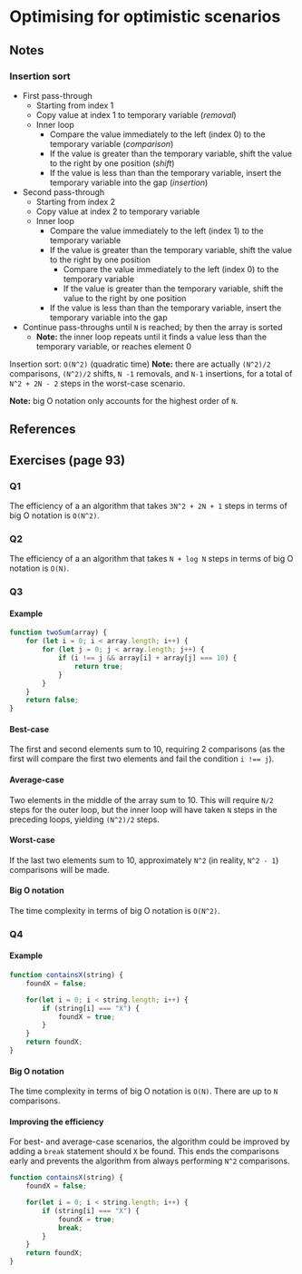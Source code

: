 # Optimising for optimistic scenarios

## Notes

### Insertion sort
- First pass-through
  - Starting from index 1
  - Copy value at index 1 to temporary variable (*removal*)
  - Inner loop
    - Compare the value immediately to the left (index 0) to the temporary variable (*comparison*)
    - If the value is greater than the temporary variable, shift the value to the right by one position (*shift*)
    - If the value is less than than the temporary variable, insert the temporary variable into the gap (*insertion*)
- Second pass-through
  - Starting from index 2
  - Copy value at index 2 to temporary variable
  - Inner loop
    - Compare the value immediately to the left (index 1) to the temporary variable
    - If the value is greater than the temporary variable, shift the value to the right by one position
      - Compare the value immediately to the left (index 0) to the temporary variable
      - If the value is greater than the temporary variable, shift the value to the right by one position
    - If the value is less than than the temporary variable, insert the temporary variable into the gap
- Continue pass-throughs until `N` is reached; by then the array is sorted
  - **Note:** the inner loop repeats until it finds a value less than the temporary variable, or reaches element 0

Insertion sort: `O(N^2)` (quadratic time)
**Note:** there are actually `(N^2)/2` comparisons, `(N^2)/2` shifts, `N -1` removals, and `N-1` insertions, for a total of `N^2 + 2N - 2` steps in the worst-case scenario.

**Note:** big O notation only accounts for the highest order of `N`.

## References


## Exercises (page 93)

### Q1
The efficiency of a an algorithm that takes `3N^2 + 2N + 1` steps in terms of big O notation is `O(N^2)`.

### Q2
The efficiency of a an algorithm that takes `N + log N` steps in terms of big O notation is `O(N)`.

### Q3

#### Example
```js
function twoSum(array) {
    for (let i = 0; i < array.length; i++) {
        for (let j = 0; j < array.length; j++) {
            if (i !== j && array[i] + array[j] === 10) {
                return true;
            }
        }
    }
    return false;
}
```

#### Best-case
The first and second elements sum to 10, requiring 2 comparisons (as the first will compare the first two elements and fail the condition `i !== j`).

#### Average-case
Two elements in the middle of the array sum to 10. This will require `N/2` steps for the outer loop, but the inner loop will have taken `N` steps in the preceding loops, yielding `(N^2)/2` steps.

#### Worst-case
If the last two elements sum to 10, approximately `N^2` (in reality, `N^2 - 1`) comparisons will be made.

#### Big O notation
The time complexity in terms of big O notation is `O(N^2)`.

### Q4

#### Example
```js
function containsX(string) {
    foundX = false;

    for(let i = 0; i < string.length; i++) {
        if (string[i] === "X") {
            foundX = true;
        }
    }
    return foundX;
}
```

#### Big O notation
The time complexity in terms of big O notation is `O(N)`. There are up to `N` comparisons.

#### Improving the efficiency
For best- and average-case scenarios, the algorithm could be improved by adding a `break` statement should `X` be found. This ends the comparisons early and prevents the algorithm from always performing `N^2` comparisons.

```js
function containsX(string) {
    foundX = false;

    for(let i = 0; i < string.length; i++) {
        if (string[i] === "X") {
            foundX = true;
            break;
        }
    }
    return foundX;
}
```